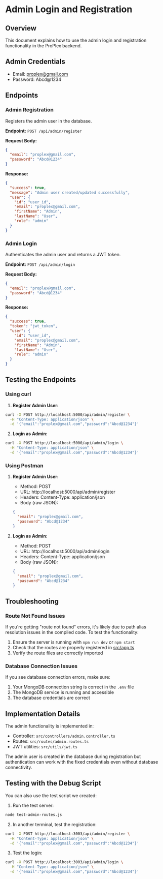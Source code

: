 # Admin Login and Registration

## Overview
This document explains how to use the admin login and registration functionality in the ProPlex backend.

## Admin Credentials
- Email: proplex@gmail.com
- Password: Abcd@1234

## Endpoints

### Admin Registration
Registers the admin user in the database.

**Endpoint:** `POST /api/admin/register`

**Request Body:**
```json
{
  "email": "proplex@gmail.com",
  "password": "Abcd@1234"
}
```

**Response:**
```json
{
  "success": true,
  "message": "Admin user created/updated successfully",
  "user": {
    "id": "user_id",
    "email": "proplex@gmail.com",
    "firstName": "Admin",
    "lastName": "User",
    "role": "admin"
  }
}
```

### Admin Login
Authenticates the admin user and returns a JWT token.

**Endpoint:** `POST /api/admin/login`

**Request Body:**
```json
{
  "email": "proplex@gmail.com",
  "password": "Abcd@1234"
}
```

**Response:**
```json
{
  "success": true,
  "token": "jwt_token",
  "user": {
    "id": "user_id",
    "email": "proplex@gmail.com",
    "firstName": "Admin",
    "lastName": "User",
    "role": "admin"
  }
}
```

## Testing the Endpoints

### Using curl

1. **Register Admin User:**
```bash
curl -X POST http://localhost:5000/api/admin/register \
  -H "Content-Type: application/json" \
  -d '{"email":"proplex@gmail.com","password":"Abcd@1234"}'
```

2. **Login as Admin:**
```bash
curl -X POST http://localhost:5000/api/admin/login \
  -H "Content-Type: application/json" \
  -d '{"email":"proplex@gmail.com","password":"Abcd@1234"}'
```

### Using Postman

1. **Register Admin User:**
   - Method: POST
   - URL: http://localhost:5000/api/admin/register
   - Headers: Content-Type: application/json
   - Body (raw JSON):
   ```json
   {
     "email": "proplex@gmail.com",
     "password": "Abcd@1234"
   }
   ```

2. **Login as Admin:**
   - Method: POST
   - URL: http://localhost:5000/api/admin/login
   - Headers: Content-Type: application/json
   - Body (raw JSON):
   ```json
   {
     "email": "proplex@gmail.com",
     "password": "Abcd@1234"
   }
   ```

## Troubleshooting

### Route Not Found Issues

If you're getting "route not found" errors, it's likely due to path alias resolution issues in the compiled code. To test the functionality:

1. Ensure the server is running with `npm run dev` or `npm start`
2. Check that the routes are properly registered in [src/app.ts](file:///d:/HACKATHON/proplex-Project/proplex-backend/proplex_backend/src/app.ts)
3. Verify the route files are correctly imported

### Database Connection Issues

If you see database connection errors, make sure:
1. Your MongoDB connection string is correct in the `.env` file
2. The MongoDB service is running and accessible
3. The database credentials are correct

## Implementation Details

The admin functionality is implemented in:
- Controller: `src/controllers/admin.controller.ts`
- Routes: `src/routes/admin.routes.ts`
- JWT utilities: `src/utils/jwt.ts`

The admin user is created in the database during registration but authentication can work with the fixed credentials even without database connectivity.

## Testing with the Debug Script

You can also use the test script we created:

1. Run the test server:
```bash
node test-admin-routes.js
```

2. In another terminal, test the registration:
```bash
curl -X POST http://localhost:3003/api/admin/register \
  -H "Content-Type: application/json" \
  -d '{"email":"proplex@gmail.com","password":"Abcd@1234"}'
```

3. Test the login:
```bash
curl -X POST http://localhost:3003/api/admin/login \
  -H "Content-Type: application/json" \
  -d '{"email":"proplex@gmail.com","password":"Abcd@1234"}'
```